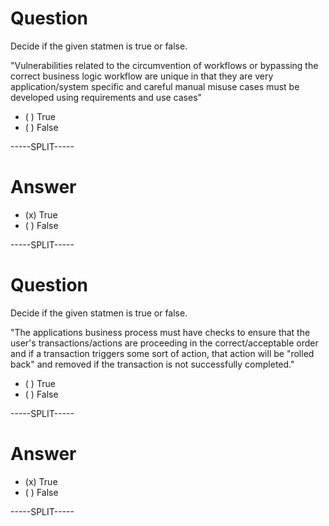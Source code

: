 # Question

Decide if the given statmen is true or false.

"Vulnerabilities related to the circumvention of workflows or bypassing the correct business logic workflow are unique in that they are very application/system specific and careful manual misuse cases must be developed using requirements and use cases"

* ( ) True
* ( ) False

-----SPLIT-----

# Answer

* (x) True
* ( ) False


-----SPLIT-----

# Question

Decide if the given statmen is true or false.

"The applications business process must have checks to ensure that the user's transactions/actions are proceeding in the correct/acceptable order and if a transaction triggers some sort of action, that action will be "rolled back" and removed if the transaction is not successfully completed."

* ( ) True
* ( ) False

-----SPLIT-----

# Answer

* (x) True
* ( ) False


-----SPLIT-----